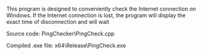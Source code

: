 This program is designed to conveniently check the Internet connection on Windows. If the Internet connection is lost, the program will display the exact time of disconnection and will wait


Source code: PingChecker\PingCheck.cpp

Compiled .exe file: x64\Release\PingCheck.exe
